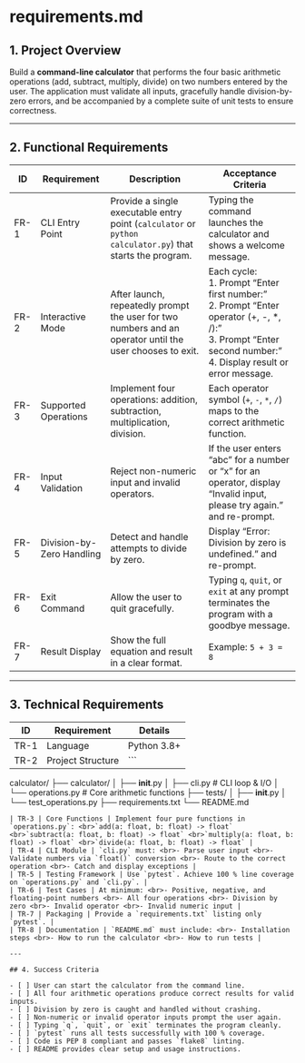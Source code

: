 # requirements.md

## 1. Project Overview
Build a **command-line calculator** that performs the four basic arithmetic operations (add, subtract, multiply, divide) on two numbers entered by the user. The application must validate all inputs, gracefully handle division-by-zero errors, and be accompanied by a complete suite of unit tests to ensure correctness.

---

## 2. Functional Requirements

| ID | Requirement | Description | Acceptance Criteria |
|---|---|---|---|
| FR-1 | CLI Entry Point | Provide a single executable entry point (`calculator` or `python calculator.py`) that starts the program. | Typing the command launches the calculator and shows a welcome message. |
| FR-2 | Interactive Mode | After launch, repeatedly prompt the user for two numbers and an operator until the user chooses to exit. | Each cycle: <br>1. Prompt “Enter first number:” <br>2. Prompt “Enter operator (+, -, *, /):” <br>3. Prompt “Enter second number:” <br>4. Display result or error message. |
| FR-3 | Supported Operations | Implement four operations: addition, subtraction, multiplication, division. | Each operator symbol (`+`, `-`, `*`, `/`) maps to the correct arithmetic function. |
| FR-4 | Input Validation | Reject non-numeric input and invalid operators. | If the user enters “abc” for a number or “x” for an operator, display “Invalid input, please try again.” and re-prompt. |
| FR-5 | Division-by-Zero Handling | Detect and handle attempts to divide by zero. | Display “Error: Division by zero is undefined.” and re-prompt. |
| FR-6 | Exit Command | Allow the user to quit gracefully. | Typing `q`, `quit`, or `exit` at any prompt terminates the program with a goodbye message. |
| FR-7 | Result Display | Show the full equation and result in a clear format. | Example: `5 + 3 = 8` |

---

## 3. Technical Requirements

| ID | Requirement | Details |
|---|---|---|
| TR-1 | Language | Python 3.8+ |
| TR-2 | Project Structure | ```
calculator/
├── calculator/
│   ├── __init__.py
│   ├── cli.py          # CLI loop & I/O
│   └── operations.py   # Core arithmetic functions
├── tests/
│   ├── __init__.py
│   └── test_operations.py
├── requirements.txt
└── README.md
``` |
| TR-3 | Core Functions | Implement four pure functions in `operations.py`: <br>`add(a: float, b: float) -> float` <br>`subtract(a: float, b: float) -> float` <br>`multiply(a: float, b: float) -> float` <br>`divide(a: float, b: float) -> float` |
| TR-4 | CLI Module | `cli.py` must: <br>- Parse user input <br>- Validate numbers via `float()` conversion <br>- Route to the correct operation <br>- Catch and display exceptions |
| TR-5 | Testing Framework | Use `pytest`. Achieve 100 % line coverage on `operations.py` and `cli.py`. |
| TR-6 | Test Cases | At minimum: <br>- Positive, negative, and floating-point numbers <br>- All four operations <br>- Division by zero <br>- Invalid operator <br>- Invalid numeric input |
| TR-7 | Packaging | Provide a `requirements.txt` listing only `pytest`. |
| TR-8 | Documentation | `README.md` must include: <br>- Installation steps <br>- How to run the calculator <br>- How to run tests |

---

## 4. Success Criteria

- [ ] User can start the calculator from the command line.
- [ ] All four arithmetic operations produce correct results for valid inputs.
- [ ] Division by zero is caught and handled without crashing.
- [ ] Non-numeric or invalid operator inputs prompt the user again.
- [ ] Typing `q`, `quit`, or `exit` terminates the program cleanly.
- [ ] `pytest` runs all tests successfully with 100 % coverage.
- [ ] Code is PEP 8 compliant and passes `flake8` linting.
- [ ] README provides clear setup and usage instructions.